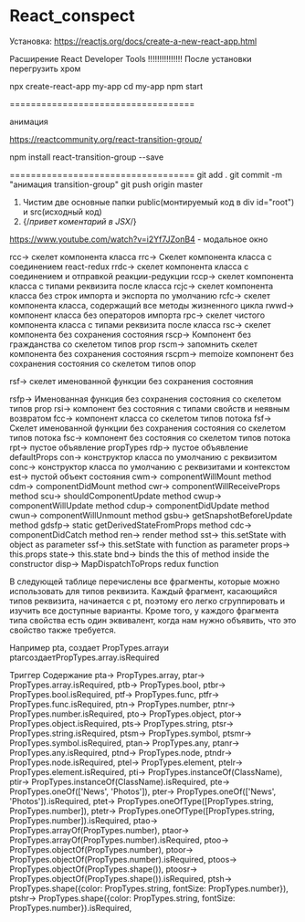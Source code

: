 # React_conspect
Установка:
https://reactjs.org/docs/create-a-new-react-app.html

Расширение React Developer Tools !!!!!!!!!!!!!!!
После установки перегрузить хром

npx create-react-app my-app
cd my-app
npm start

===================================

анимация

https://reactcommunity.org/react-transition-group/

npm install react-transition-group --save

===================================
git add .
git commit -m "анимация transition-group"
git push origin master

1. Чистим две основные папки public(монтируемый код в div id="root") и src(исходный код)
2. {/*привет коментарий в JSX*/}

https://www.youtube.com/watch?v=i2Yf7JZonB4 - модальное окно



rcc→	скелет компонента класса
rrc→	Скелет компонента класса с соединением react-redux
rrdc→	скелет компонента класса с соединением и отправкой реакции-редукции
rccp→	скелет компонента класса с типами реквизита после класса
rcjc→	скелет компонента класса без строк импорта и экспорта по умолчанию
rcfc→	скелет компонента класса, содержащий все методы жизненного цикла
rwwd→	компонент класса без операторов импорта
rpc→	скелет чистого компонента класса с типами реквизита после класса
rsc→	скелет компонента без сохранения состояния
rscp→	Компонент без гражданства со скелетом типов prop
rscm→	запомнить скелет компонента без сохранения состояния
rscpm→	memoize компонент без сохранения состояния со скелетом типов опор

rsf→	скелет именованной функции без сохранения состояния

rsfp→	Именованная функция без сохранения состояния со скелетом типов prop
rsi→	компонент без состояния с типами свойств и неявным возвратом
fcc→	компонент класса со скелетом типов потока
fsf→	Скелет именованной функции без сохранения состояния со скелетом типов потока
fsc→	компонент без состояния со скелетом типов потока
rpt→	пустое объявление propTypes
rdp→	пустое объявление defaultProps
con→	конструктор класса по умолчанию с реквизитом
conc→	конструктор класса по умолчанию с реквизитами и контекстом
est→	пустой объект состояния
cwm→	componentWillMount method
cdm→	componentDidMount method
cwr→	componentWillReceiveProps method
scu→	shouldComponentUpdate method
cwup→	componentWillUpdate method
cdup→	componentDidUpdate method
cwun→	componentWillUnmount method
gsbu→	getSnapshotBeforeUpdate method
gdsfp→	static getDerivedStateFromProps method
cdc→	componentDidCatch method
ren→	render method
sst→	this.setState with object as parameter
ssf→	this.setState with function as parameter
props→	this.props
state→	this.state
bnd→	binds the this of method inside the constructor
disp→	MapDispatchToProps redux function

В следующей таблице перечислены все фрагменты, которые можно использовать для типов реквизита. Каждый фрагмент, касающийся типов реквизита, начинается с pt, поэтому его легко сгруппировать и изучить все доступные варианты. Кроме того, у каждого фрагмента типа свойства есть один эквивалент, когда нам нужно объявить, что это свойство также требуется.

Например pta, создает PropTypes.arrayи ptarсоздаетPropTypes.array.isRequired

Триггер	Содержание
pta→	PropTypes.array,
ptar→	PropTypes.array.isRequired,
ptb→	PropTypes.bool,
ptbr→	PropTypes.bool.isRequired,
ptf→	PropTypes.func,
ptfr→	PropTypes.func.isRequired,
ptn→	PropTypes.number,
ptnr→	PropTypes.number.isRequired,
pto→	PropTypes.object,
ptor→	PropTypes.object.isRequired,
pts→	PropTypes.string,
ptsr→	PropTypes.string.isRequired,
ptsm→	PropTypes.symbol,
ptsmr→	PropTypes.symbol.isRequired,
ptan→	PropTypes.any,
ptanr→	PropTypes.any.isRequired,
ptnd→	PropTypes.node,
ptndr→	PropTypes.node.isRequired,
ptel→	PropTypes.element,
ptelr→	PropTypes.element.isRequired,
pti→	PropTypes.instanceOf(ClassName),
ptir→	PropTypes.instanceOf(ClassName).isRequired,
pte→	PropTypes.oneOf(['News', 'Photos']),
pter→	PropTypes.oneOf(['News', 'Photos']).isRequired,
ptet→	PropTypes.oneOfType([PropTypes.string, PropTypes.number]),
ptetr→	PropTypes.oneOfType([PropTypes.string, PropTypes.number]).isRequired,
ptao→	PropTypes.arrayOf(PropTypes.number),
ptaor→	PropTypes.arrayOf(PropTypes.number).isRequired,
ptoo→	PropTypes.objectOf(PropTypes.number),
ptoor→	PropTypes.objectOf(PropTypes.number).isRequired,
ptoos→	PropTypes.objectOf(PropTypes.shape()),
ptoosr→	PropTypes.objectOf(PropTypes.shape()).isRequired,
ptsh→	PropTypes.shape({color: PropTypes.string, fontSize: PropTypes.number}),
ptshr→	PropTypes.shape({color: PropTypes.string, fontSize: PropTypes.number}).isRequired,
